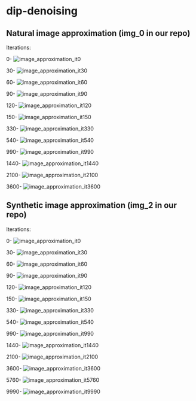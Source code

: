 # dip-denoising

## Natural image approximation (img_0 in our repo)

Iterations:

0-
![image_approximation_it0](https://github.com/heqro/dip-denoising/assets/58432067/16fd9fa2-e31d-4546-b446-52747877f1b2)

30-
![image_approximation_it30](https://github.com/heqro/dip-denoising/assets/58432067/80cc29f9-c5aa-4357-9516-af16b3837e70)

60-
![image_approximation_it60](https://github.com/heqro/dip-denoising/assets/58432067/f15b9de6-4883-4157-b0a0-07f7162717b9)

90-
![image_approximation_it90](https://github.com/heqro/dip-denoising/assets/58432067/a45572b6-25e3-4709-befc-f4eb808b266a)

120-
![image_approximation_it120](https://github.com/heqro/dip-denoising/assets/58432067/c765ce8e-c080-40ae-873c-425d083002d1)

150-
![image_approximation_it150](https://github.com/heqro/dip-denoising/assets/58432067/e54dd563-8536-4f24-98e7-a5ce3ce27006)

330-
![image_approximation_it330](https://github.com/heqro/dip-denoising/assets/58432067/71ed9082-cb35-4c33-b770-278e32c3c4e3)

540- 
![image_approximation_it540](https://github.com/heqro/dip-denoising/assets/58432067/86eb7f20-4190-45b7-b2dc-9928143df41c)

990- 
![image_approximation_it990](https://github.com/heqro/dip-denoising/assets/58432067/cfd81955-5deb-4457-b69a-160414874162)

1440-
![image_approximation_it1440](https://github.com/heqro/dip-denoising/assets/58432067/13a0d169-cf10-4f5b-ae1a-a0a8377788e8)

2100-
![image_approximation_it2100](https://github.com/heqro/dip-denoising/assets/58432067/3c7cc218-04b6-4e5f-b29e-92b4e7ebca67)

3600-
![image_approximation_it3600](https://github.com/heqro/dip-denoising/assets/58432067/67bdfa4f-3d3a-4547-b03a-1d94effeb1df)

## Synthetic image approximation (img_2 in our repo)

Iterations:

0-
![image_approximation_it0](https://github.com/heqro/dip-denoising/assets/58432067/5a99418f-989c-4299-b07b-6159ee6da66a)

30-
![image_approximation_it30](https://github.com/heqro/dip-denoising/assets/58432067/c6aeb2c5-928b-4904-94e7-39c8668d5054)

60-
![image_approximation_it60](https://github.com/heqro/dip-denoising/assets/58432067/f035fb32-3e22-45ff-a2dc-7c62361e85b7)

90-
![image_approximation_it90](https://github.com/heqro/dip-denoising/assets/58432067/0773a11f-afde-4807-b47e-c12a22e7234e)

120-
![image_approximation_it120](https://github.com/heqro/dip-denoising/assets/58432067/9eb64315-e699-40b8-9daf-0afc85f877a1)

150-
![image_approximation_it150](https://github.com/heqro/dip-denoising/assets/58432067/49ba4e22-16f4-4a95-8a97-63f04a8a8f6f)

330-
![image_approximation_it330](https://github.com/heqro/dip-denoising/assets/58432067/eb537325-5c5d-40e2-956c-8a2c0e7388b5)

540-
![image_approximation_it540](https://github.com/heqro/dip-denoising/assets/58432067/5daea4b5-86cd-43ed-b92c-d21629961d0d)

990-
![image_approximation_it990](https://github.com/heqro/dip-denoising/assets/58432067/f7016c11-99f1-4641-aa9f-f04d8149025e)

1440-
![image_approximation_it1440](https://github.com/heqro/dip-denoising/assets/58432067/bbc9f77e-76b1-433b-bf28-53a47832d2df)

2100-
![image_approximation_it2100](https://github.com/heqro/dip-denoising/assets/58432067/c882f22a-0416-4bbe-8da5-3e5bed2ea625)

3600-
![image_approximation_it3600](https://github.com/heqro/dip-denoising/assets/58432067/6d679984-9efd-4953-9291-3a5228703029)

5760-
![image_approximation_it5760](https://github.com/heqro/dip-denoising/assets/58432067/d34e4fef-2a7e-4d69-a659-fd491ee2ee40)

9990-
![image_approximation_it9990](https://github.com/heqro/dip-denoising/assets/58432067/6dc72ccb-8fd8-4c4b-98df-a734c1e6601c)






